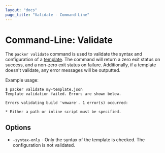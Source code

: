 ```yaml
---
layout: "docs"
page_title: "Validate - Command-Line"
---
```


# Command-Line: Validate

The `packer validate` command is used to validate the syntax and configuration
of a [template](/docs/templates/introduction.html). The command will return
a zero exit status on success, and a non-zero exit status on failure. Additionally,
if a template doesn't validate, any error messages will be outputted.

Example usage:

```
$ packer validate my-template.json
Template validation failed. Errors are shown below.

Errors validating build 'vmware'. 1 error(s) occurred:

* Either a path or inline script must be specified.
```

## Options

* `-syntax-only` - Only the syntax of the template is checked. The configuration
  is not validated.
